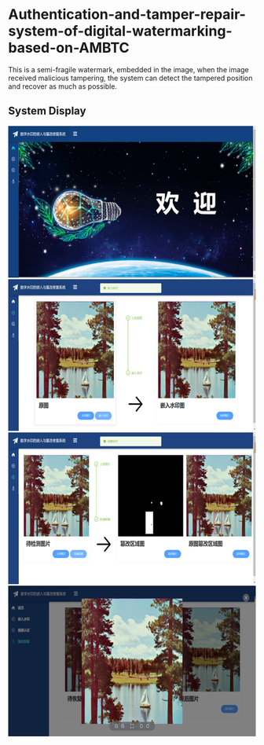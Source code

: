 # Authentication-and-tamper-repair-system-of-digital-watermarking-based-on-AMBTC
This is a semi-fragile watermark, embedded in the image, when the image received malicious tampering, the system can detect the tampered position and recover as much as possible.

## System Display
![](./image/图片1.png)
![](./image/图片2.png)
![](./image/图片3.png)
![](./image/图片4.png)



